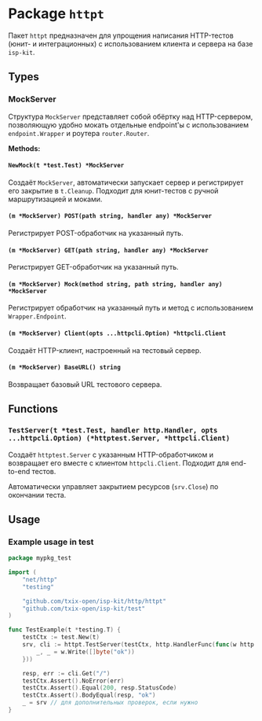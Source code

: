 # Package `httpt`

Пакет `httpt` предназначен для упрощения написания HTTP-тестов (юнит- и интеграционных) с использованием клиента и сервера на базе `isp-kit`.

## Types

### MockServer

Структура `MockServer` представляет собой обёртку над HTTP-сервером, позволяющую удобно мокать отдельные endpoint'ы с использованием `endpoint.Wrapper` и роутера `router.Router`.

**Methods:**

#### `NewMock(t *test.Test) *MockServer`

Создаёт `MockServer`, автоматически запускает сервер и регистрирует его закрытие в `t.Cleanup`. Подходит для юнит-тестов с ручной маршрутизацией и моками.

#### `(m *MockServer) POST(path string, handler any) *MockServer`

Регистрирует POST-обработчик на указанный путь.

#### `(m *MockServer) GET(path string, handler any) *MockServer`

Регистрирует GET-обработчик на указанный путь.

#### `(m *MockServer) Mock(method string, path string, handler any) *MockServer`

Регистрирует обработчик на указанный путь и метод с использованием `Wrapper.Endpoint`.

#### `(m *MockServer) Client(opts ...httpcli.Option) *httpcli.Client`

Создаёт HTTP-клиент, настроенный на тестовый сервер.

#### `(m *MockServer) BaseURL() string`

Возвращает базовый URL тестового сервера.

## Functions

### `TestServer(t *test.Test, handler http.Handler, opts ...httpcli.Option) (*httptest.Server, *httpcli.Client)`

Создаёт `httptest.Server` с указанным HTTP-обработчиком и возвращает его вместе с клиентом `httpcli.Client`. Подходит для end-to-end тестов.

Автоматически управляет закрытием ресурсов (`srv.Close`) по окончании теста.

## Usage

### Example usage in test

```go
package mypkg_test

import (
	"net/http"
	"testing"

	"github.com/txix-open/isp-kit/http/httpt"
	"github.com/txix-open/isp-kit/test"
)

func TestExample(t *testing.T) {
	testCtx := test.New(t)
	srv, cli := httpt.TestServer(testCtx, http.HandlerFunc(func(w http.ResponseWriter, r *http.Request) {
		_, _ = w.Write([]byte("ok"))
	}))

	resp, err := cli.Get("/")
	testCtx.Assert().NoError(err)
	testCtx.Assert().Equal(200, resp.StatusCode)
	testCtx.Assert().BodyEqual(resp, "ok")
	_ = srv // для дополнительных проверок, если нужно
}
```
